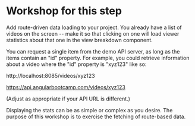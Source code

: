 # Workshop for this step

Add route-driven data loading to your project. You already have a list
of videos on the screen -- make it so that clicking on one will load
viewer statistics about that one in the view breakdown component.

You can request a single item from the demo API server, as long as the
items contain an "id" property. For example, you could retrieve
information about a video where the "id" property is "xyz123" like so:

  http://localhost:8085/videos/xyz123

  https://api.angularbootcamp.com/videos/xyz123

(Adjust as appropriate if your API URL is different.)

Displaying the stats can be as simple or complex as you desire. The
purpose of this workshop is to exercise the fetching of route-based data.
